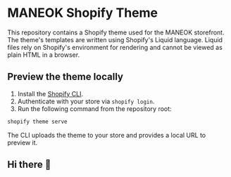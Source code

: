 # MANEOK Shopify Theme

This repository contains a Shopify theme used for the MANEOK storefront. The theme's templates are written using Shopify's Liquid language. Liquid files rely on Shopify's environment for rendering and cannot be viewed as plain HTML in a browser.

## Preview the theme locally

1. Install the [Shopify CLI](https://shopify.dev/apps/tools/cli).
2. Authenticate with your store via `shopify login`.
3. Run the following command from the repository root:

```bash
shopify theme serve
```

The CLI uploads the theme to your store and provides a local URL to preview it.

## Hi there 👋

<!--
**Maneok/MANEOK** is a ✨ _special_ ✨ repository because its `README.md` (this file) appears on your GitHub profile.

Here are some ideas to get you started:

- 🔭 I’m currently working on ...
- 🌱 I’m currently learning ...
- 👯 I’m looking to collaborate on ...
- 🤔 I’m looking for help with ...
- 💬 Ask me about ...
- 📫 How to reach me: ...
- 😄 Pronouns: ...
- ⚡ Fun fact: ...
-->
